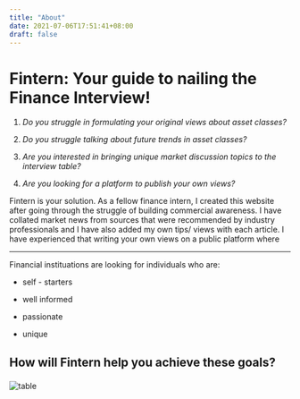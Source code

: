 ```yaml
---
title: "About"
date: 2021-07-06T17:51:41+08:00
draft: false
---
```

<h1>
<div class="ba bw2 b--blue">Fintern: Your guide to nailing the Finance Interview!</div>
</h1>

1. *Do you struggle in formulating your original views about asset classes?* 

2. *Do you struggle talking about future trends in asset classes?*

3. *Are you interested in bringing unique market discussion topics to the interview table?*

4. *Are you looking for a platform to publish your own views?* 

Fintern is your solution. As a fellow finance intern, I created this website after going through the struggle of building commercial awareness. I have collated market news from sources that were recommended by industry professionals and I have also added my own tips/ views with each article. I have experienced that writing your own views on a public platform where 

---

Financial instituations are looking for individuals who are:

- <p class="tl">self - starters </p>

- <p class="tl">well informed </p>

- <p class="tl">passionate </p>

- <p class="tl">unique </p>

<h2>
<p class="tl">How will Fintern help you achieve these goals? </p>
</h2>

![table](Fintern.jpg)


